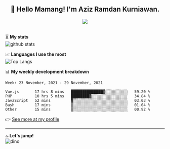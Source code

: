 <h2 align="center">👋 Hello Mamang! I'm Aziz Ramdan Kurniawan.</h2>  
<p align="center">
  <img src="https://komarev.com/ghpvc/?username=azizramdan"> <br><br>
</p>
    
⏳ **My stats**  
![github stats](https://github-readme-stats.vercel.app/api?username=azizramdan&show_icons=true&count_private=true&title_color=000&hide_border=true&hide_title=true)  

📈 **Languages I use the most**  
![Top Langs](https://github-readme-stats.vercel.app/api/top-langs/?username=azizramdan&layout=compact&langs_count=6&hide=tsql&hide_border=true&hide_title=true&exclude_repo=Futsal-Go,Futsal-Go-Admin,Sistem-Informasi-Sensus-Harian-Rawat-Inap)  

📊 **My weekly development breakdown**
<!--START_SECTION:waka-->
```text
Week: 23 November, 2021 - 29 November, 2021

Vue.js       17 hrs 8 mins   ██████████████▓░░░░░░░░░░   59.20 % 
PHP          10 hrs 5 mins   ████████▓░░░░░░░░░░░░░░░░   34.84 % 
JavaScript   52 mins         ▓░░░░░░░░░░░░░░░░░░░░░░░░   03.03 % 
Bash         17 mins         ▒░░░░░░░░░░░░░░░░░░░░░░░░   01.04 % 
Other        15 mins         ▒░░░░░░░░░░░░░░░░░░░░░░░░   00.92 % 
```
<!--END_SECTION:waka-->
👉 [See more at my profile](https://wakatime.com/@azizramdan)
***
🔝 **Let's jump!**  
![dino](https://raw.githubusercontent.com/azizramdan/azizramdan/master/dino.gif)  
